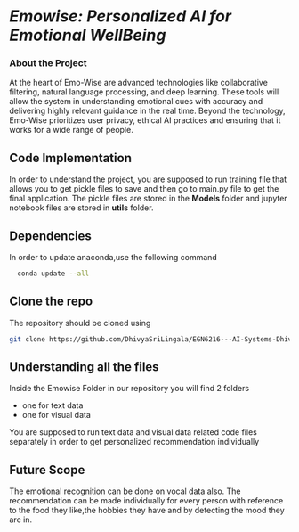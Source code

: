 # *Emowise: Personalized AI for Emotional WellBeing*

### About the Project
At the heart of Emo-Wise are advanced technologies like collaborative filtering, natural language processing, and deep learning. These tools will allow the system in understanding emotional cues with accuracy and delivering highly relevant guidance in the real time. Beyond the technology, Emo-Wise prioritizes user privacy, ethical AI practices and ensuring that it works for a wide range of people. 


## Code Implementation 

In order to understand the project, you are supposed to run training file that allows you to get pickle files to save and then go to main.py file to get the final application.
The pickle files are stored in the **Models** folder and jupyter notebook files are stored in **utils** folder.


## Dependencies

In order to update anaconda,use the following command
```sh
  conda update --all
```

## Clone the repo
The repository should be cloned using 
```sh
git clone https://github.com/DhivyaSriLingala/EGN6216---AI-Systems-Dhivya-Sri-Lingala.git
```
## Understanding all the files
Inside the Emowise Folder in our repository you will find 2 folders 
- one for text data
- one for visual data

You are supposed to run text data and visual data related code files separately in order to get personalized recommendation individually


## Future Scope
The emotional recognition can be done on vocal data also.
The recommendation can be made individually for every person with reference to the food they like,the hobbies they have and by detecting the mood they are in.
